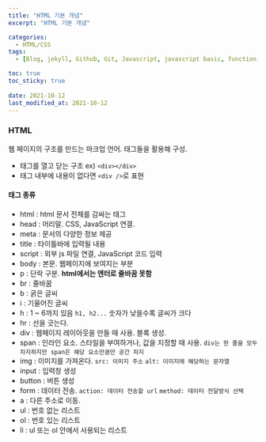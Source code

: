 ```yaml
---
title: "HTML 기본 개념"
excerpt: "HTML 기본 개념"

categories:
  - HTML/CSS
tags:
  - [Blog, jekyll, Github, Git, Javascript, javascript basic, function,자바스크립트 기본개념, 타입, 문자열, 반복문,  codestates, HTML]

toc: true
toc_sticky: true
 
date: 2021-10-12
last_modified_at: 2021-10-12
---
```

### HTML
웹 페이지의 구조를 만드는 마크업 언어. 태그들을 활용해 구성.

* 태그를 열고 닫는 구조 ex) `<div></div>`
* 태그 내부에 내용이 없다면 `<div />`로 표현

#### 태그 종류
* html : html 문서 전체를 감싸는 태그
* head : 머리말. CSS, JavaScript 연결.
* meta : 문서의 다양한 정보 제공
* title : 타이틀바에 입력될 내용
* script : 외부 js 파일 연결, JavaScript 코드 입력
* body : 본문. 웹페이지에 보여지는 부분
* p : 단락 구분. **html에서는 엔터로 줄바꿈 못함**
* br : 줄바꿈
* b : 굵은 글씨
* i : 기울어진 글씨
* h : 1 ~ 6까지 있음 `h1, h2...` 숫자가 낮을수록 글씨가 크다
* hr : 선을 긋는다.
* div : 웹페이지 레이아웃을 만들 때 사용. 블록 생성.
* span : 인라인 요소. 스타일을 부여하거나, 값을 지정할 때 사용.
  `div는 한 줄을 모두 차지하지만 span은 해당 요소만큼만 공간 차지`
* img : 이미지를 가져온다. `src: 이미지 주소` `alt: 이미지에 해당하는 문자열`
* input : 입력창 생성
* button : 버튼 생성
* form : 데이터 전송. `action: 데이터 전송할 url` `method: 데이터 전달방식 선택`
* a : 다른 주소로 이동. 
* ul : 번호 없는 리스트
* ol : 번호 있는 리스트
* li : ul 또는 ol 안에서 사용되는 리스트